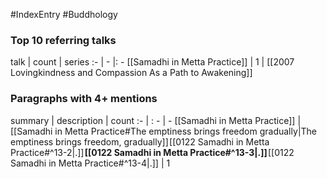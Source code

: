#IndexEntry #Buddhology

### Top 10 referring talks
talk | count | series
:- | - |: -
[[Samadhi in Metta Practice]] | 1 | [[2007 Lovingkindness and Compassion As a Path to Awakening]]

### Paragraphs with 4+ mentions
summary | description | count
:- | : - | -
[[Samadhi in Metta Practice]] | [[Samadhi in Metta Practice#The emptiness brings freedom gradually\|The emptiness brings freedom, gradually]] [[0122 Samadhi in Metta Practice#^13-2\|.]] **[[0122 Samadhi in Metta Practice#^13-3\|.]]** [[0122 Samadhi in Metta Practice#^13-4\|.]] | 1

